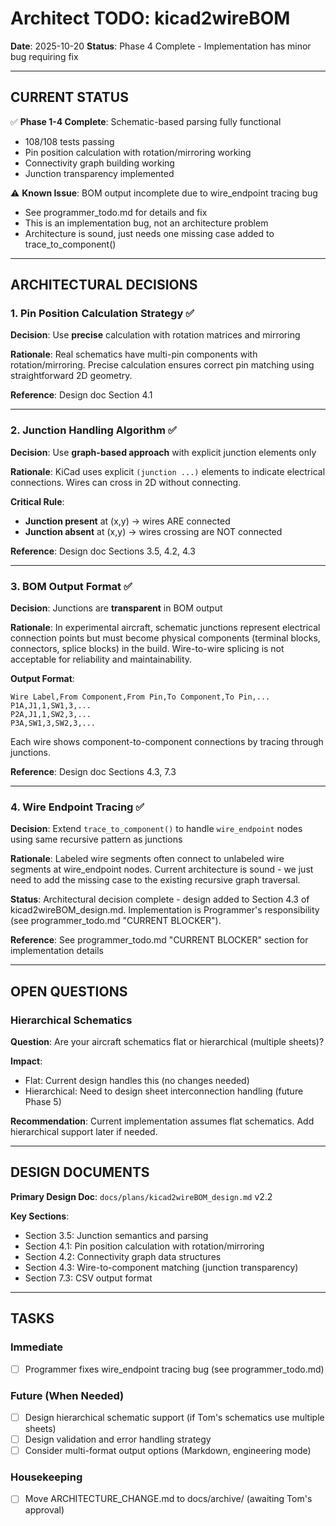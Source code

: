 # Architect TODO: kicad2wireBOM

**Date**: 2025-10-20
**Status**: Phase 4 Complete - Implementation has minor bug requiring fix

---

## CURRENT STATUS

✅ **Phase 1-4 Complete**: Schematic-based parsing fully functional
- 108/108 tests passing
- Pin position calculation with rotation/mirroring working
- Connectivity graph building working
- Junction transparency implemented

⚠️ **Known Issue**: BOM output incomplete due to wire_endpoint tracing bug
- See programmer_todo.md for details and fix
- This is an implementation bug, not an architecture problem
- Architecture is sound, just needs one missing case added to trace_to_component()

---

## ARCHITECTURAL DECISIONS

### 1. Pin Position Calculation Strategy ✅

**Decision**: Use **precise** calculation with rotation matrices and mirroring

**Rationale**: Real schematics have multi-pin components with rotation/mirroring. Precise calculation ensures correct pin matching using straightforward 2D geometry.

**Reference**: Design doc Section 4.1

---

### 2. Junction Handling Algorithm ✅

**Decision**: Use **graph-based approach** with explicit junction elements only

**Rationale**: KiCad uses explicit `(junction ...)` elements to indicate electrical connections. Wires can cross in 2D without connecting.

**Critical Rule**:
- **Junction present** at (x,y) → wires ARE connected
- **Junction absent** at (x,y) → wires crossing are NOT connected

**Reference**: Design doc Sections 3.5, 4.2, 4.3

---

### 3. BOM Output Format ✅

**Decision**: Junctions are **transparent** in BOM output

**Rationale**: In experimental aircraft, schematic junctions represent electrical connection points but must become physical components (terminal blocks, connectors, splice blocks) in the build. Wire-to-wire splicing is not acceptable for reliability and maintainability.

**Output Format**:
```csv
Wire Label,From Component,From Pin,To Component,To Pin,...
P1A,J1,1,SW1,3,...
P2A,J1,1,SW2,3,...
P3A,SW1,3,SW2,3,...
```

Each wire shows component-to-component connections by tracing through junctions.

**Reference**: Design doc Sections 4.3, 7.3

---

### 4. Wire Endpoint Tracing ✅

**Decision**: Extend `trace_to_component()` to handle `wire_endpoint` nodes using same recursive pattern as junctions

**Rationale**: Labeled wire segments often connect to unlabeled wire segments at wire_endpoint nodes. Current architecture is sound - we just need to add the missing case to the existing recursive graph traversal.

**Status**: Architectural decision complete - design added to Section 4.3 of kicad2wireBOM_design.md. Implementation is Programmer's responsibility (see programmer_todo.md "CURRENT BLOCKER").

**Reference**: See programmer_todo.md "CURRENT BLOCKER" section for implementation details

---

## OPEN QUESTIONS

### Hierarchical Schematics

**Question**: Are your aircraft schematics flat or hierarchical (multiple sheets)?

**Impact**:
- Flat: Current design handles this (no changes needed)
- Hierarchical: Need to design sheet interconnection handling (future Phase 5)

**Recommendation**: Current implementation assumes flat schematics. Add hierarchical support later if needed.

---

## DESIGN DOCUMENTS

**Primary Design Doc**: `docs/plans/kicad2wireBOM_design.md` v2.2

**Key Sections**:
- Section 3.5: Junction semantics and parsing
- Section 4.1: Pin position calculation with rotation/mirroring
- Section 4.2: Connectivity graph data structures
- Section 4.3: Wire-to-component matching (junction transparency)
- Section 7.3: CSV output format

---

## TASKS

### Immediate
- [ ] Programmer fixes wire_endpoint tracing bug (see programmer_todo.md)

### Future (When Needed)
- [ ] Design hierarchical schematic support (if Tom's schematics use multiple sheets)
- [ ] Design validation and error handling strategy
- [ ] Consider multi-format output options (Markdown, engineering mode)

### Housekeeping
- [ ] Move ARCHITECTURE_CHANGE.md to docs/archive/ (awaiting Tom's approval)
